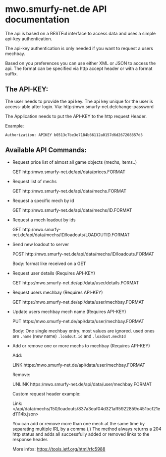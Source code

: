 mwo.smurfy-net.de API documentation
=========================================

The api is based on a RESTFul interface to access data and uses a simple api-key authentication.

The api-key authentication is only needed if you want to request a users mechbay.

Based on you preferences you can use either XML or JSON to access the api.
The format can be specified via http accept header or with a format suffix.

The API-KEY:
-------------

The user needs to provide the api key. The api key unique for the user is access-able after login.
Via: http:/mwo.smurfy-net.de/change-password

The Application needs to put the API-KEY to the http request Header.

Example:

    Authorization: APIKEY b0513c7be3e7184b66112a0157d6d267208857d5

Available API Commands:
------------------------

* Request price list of almost all game objects (mechs, items..)

  GET http:/mwo.smurfy-net.de/api/data/prices.FORMAT

* Request list of mechs

  GET http:/mwo.smurfy-net.de/api/data/mechs.FORMAT

* Request a specific mech by id

  GET http:/mwo.smurfy-net.de/api/data/mechs/ID.FORMAT

* Request a mech loadout by ids

  GET http:/mwo.smurfy-net.de/api/data/mechs/ID/loadouts/LOADOUTID.FORMAT

* Send new loadout to server

  POST http:/mwo.smurfy-net.de/api/data/mechs/ID/loadouts.FORMAT
  
  Body: format like received on a GET
  

* Request user details (Requires API-KEY)

  GET https:/mwo.smurfy-net.de/api/data/user/details.FORMAT

* Request users mechbay (Requires API-KEY)

  GET https:/mwo.smurfy-net.de/api/data/user/mechbay.FORMAT
  
* Update users mechbay mech name (Requires API-KEY)

  PUT https:/mwo.smurfy-net.de/api/data/user/mechbay.FORMAT

  Body: One single mechbay entry. most values are ignored. used ones are ```.name``` (new name) ```.loadout.id``` and ```.loadout.mechId```

* Add or remove one or more mechs to mechbay (Requires API-KEY)

  Add:
  
  LINK https:/mwo.smurfy-net.de/api/data/user/mechbay.FORMAT
  
  Remove:
  
  UNLINK https:/mwo.smurfy-net.de/api/data/user/mechbay.FORMAT
  
  Custom request header example: 
  
    Link: </api/data/mechs/150/loadouts/837a3eaf04d321aff5922859c451bcf21ed1114b.json>
    
  You can add or remove more than one mech at the same time by separating multiple IRL by a comma (,)
  The method always returns a 204 http status and adds all successfully added or removed links to the response header.
  
  More infos: https://tools.ietf.org/html/rfc5988
  
